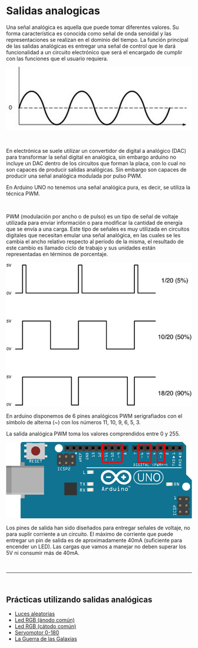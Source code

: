 # Salidas analogicas

Una señal analógica es aquella que puede tomar diferentes valores. Su forma característica es conocida como señal de onda senoidal y las representaciones se realizan en el dominio del tiempo. La función principal de las salidas analógicas es entregar una señal de control que le dará funcionalidad a un circuito electrónico que será el encargado de cumplir con las funciones que el usuario requiera.

![Señal analógica](assets/senal-analogica.png)

<br>

En electrónica se suele utilizar un convertidor de digital a analógico (DAC) para transformar la señal digital en analógica, sin embargo arduino no incluye un DAC dentro de los circuitos que forman la placa, con lo cual no son capaces de producir salidas analógicas. Sin embargo son capaces de producir una señal analógica modulada por pulso PWM.

En Arduino UNO no tenemos una señal analógica pura, es decir, se utiliza la técnica PWM.

<br>

PWM (modulación por ancho o de pulso) es un tipo de señal de voltaje utilizada para enviar información o para modificar la cantidad de energía que se envía a una carga. Este tipo de señales es muy utilizada en circuitos digitales que necesitan emular una señal analógica, en las cuales se les cambia el ancho relativo respecto al período de la misma, el resultado de este cambio es llamado ciclo de trabajo y sus unidades están representadas en términos de porcentaje.

![Señal PWM](assets/senal-pwm.png)

En arduino disponemos de 6 pines analógicos PWM serigrafiados con el símbolo de alterna (~) con los números 11, 10, 9, 6, 5, 3.

La salida analógica PWM toma los valores comprendidos entre 0 y 255.

![Salidas analógicas en Arduino](assets/salidas-analogicas.png)

Los pines de salida han sido diseñados para entregar señales de voltaje, no para suplir corriente a un circuito. El máximo de corriente que puede entregar un pin de salida es de aproximadamente 40mA (suficiente para encender un LED). Las cargas que vamos a manejar no deben superar los 5V ni consumir más de 40mA.



<br />
<hr>
<br />



## Prácticas utilizando salidas analógicas

* [Luces aleatorias](/Practicas/Luces-aleatorias/README.md)
* [Led RGB (ánodo común)](/Practicas/Led-RGB-anodo-comun/README.md)
* [Led RGB (cátodo común)](/Practicas/Led-RGB-catodo-comun/README.md)
* [Servomotor 0-180](/Practicas/Servomotor-0-180/README.md)
* [La Guerra de las Galaxias](/Practicas/La-guerra-de-las-galaxias/README.md)